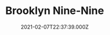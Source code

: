 ---
title: "Brooklyn Nine-Nine"
year: 2013
date: 2021-02-07T22:37:39.000Z
permalink: /almanac/tv/2021-02-07-brooklyn-nine-nine/index.html
season: 1-6
rating: 3
---